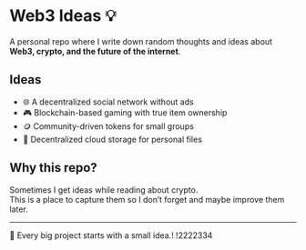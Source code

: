 # Web3 Ideas 💡

A personal repo where I write down random thoughts and ideas about **Web3, crypto, and the future of the internet**.  

## Ideas
- 🌐 A decentralized social network without ads  
- 🎮 Blockchain-based gaming with true item ownership  
- 🪙 Community-driven tokens for small groups  
- 📂 Decentralized cloud storage for personal files  

## Why this repo?
Sometimes I get ideas while reading about crypto.  
This is a place to capture them so I don’t forget and maybe improve them later.  

---

🚀 Every big project starts with a small idea.!
!2222334
